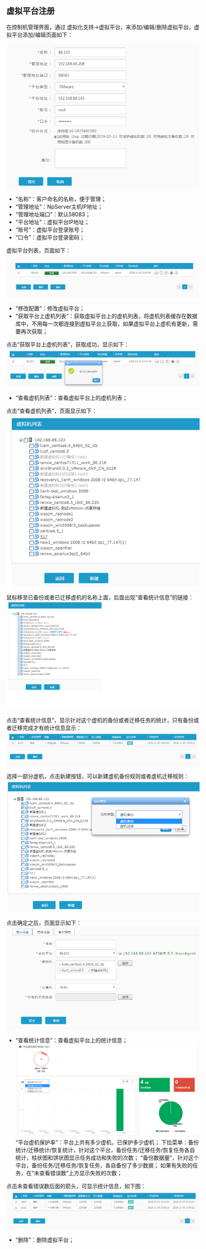 ## 虚拟平台注册

在控制机管理界面，通过 虚拟化支持-&gt;虚拟平台，来添加/编辑/删除虚拟平台，虚拟平台添加/编辑页面如下：

![说明: 1](/assets/V6.11811051531.png)

* “名称”：客户命名的名称，便于管理；
* “管理地址”：NpServer主机IP地址；
* “管理地址端口”：默认58083；
* “平台地址”：虚拟平台IP地址；
* “账号”：虚拟平台登录账号；
* “口令”：虚拟平台登录密码；

虚拟平台列表，页面如下：

![说明: 3](/assets/V6.11811051508.png)

* “修改配置”：修改虚拟平台；
* “获取平台上虚机列表”：获取虚拟平台上的虚机列表，将虚机列表缓存在数据库中，不用每一次都连接到虚拟平台上获取，如果虚拟平台上虚机有更新，需要再次获取；

点击“获取平台上虚机列表”，获取成功，显示如下：
![说明: 1](/assets/V6.11811051526.png)

* “查看虚机列表”：查看虚拟平台上的虚机列表；

点击“查看虚机列表”，页面显示如下：
![说明: 1](/assets/V6.11811051529.png)

鼠标移至已备份或者已迁移虚机的名称上面，后面出现“查看统计信息”的链接：
![说明: 1](/assets/V6.11811051530.png)

点击“查看统计信息”，显示针对这个虚机的备份或者迁移任务的统计，只有备份或者迁移完成才有统计信息显示：
![说明: 1](/assets/V6.11811051556.png)

选择一部分虚机，点击新建按钮，可以新建虚机备份规则或者虚机迁移规则：
![说明: 1](/assets/V6.11811051534.png)

点击确定之后，页面显示如下：
![说明: 1](/assets/V6.11811051535.png)

* “查看统计信息”：查看虚拟平台上的统计信息；
![说明: 1](/assets/V6.11811051601.png)
“平台虚机保护率”：平台上共有多少虚机，已保护多少虚机；
下拉菜单：备份统计/迁移统计/恢复统计，针对这个平台，备份任务/迁移任务/恢复任务各自统计，柱状图和饼状图显示任务成功和失败的次数；
“备份数据量”，针对这个平台，备份任务/迁移任务/恢复任务，各自备份了多少数据；
如果有失败的任务，在“未查看错误数”上方显示失败的次数；

点击未查看错误数后面的箭头，可显示统计信息，如下图：
![说明: 1](/assets/V6.11811051602.png)

* “删除”：删除虚拟平台；



